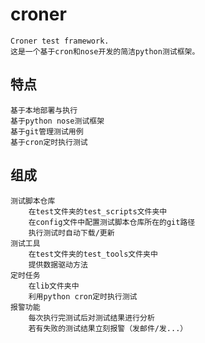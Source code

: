 # croner
    
    Croner test framework.
    这是一个基于cron和nose开发的简洁python测试框架。

## 特点

    基于本地部署与执行
    基于python nose测试框架
    基于git管理测试用例
    基于cron定时执行测试
    
## 组成

    测试脚本仓库
        在test文件夹的test_scripts文件夹中
        在config文件中配置测试脚本仓库所在的git路径
        执行测试时自动下载/更新
    测试工具
        在test文件夹的test_tools文件夹中
        提供数据驱动方法
    定时任务
        在lib文件夹中
        利用python cron定时执行测试
    报警功能
        每次执行完测试后对测试结果进行分析
        若有失败的测试结果立刻报警（发邮件/发...）
